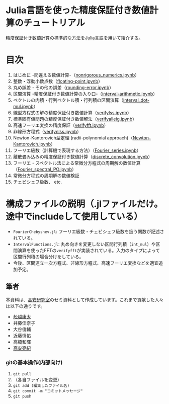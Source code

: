 # Julia言語を使った精度保証付き数値計算のチュートリアル

精度保証付き数値計算の標準的な方法をJulia言語を用いて紹介する。

# 目次

1. はじめに -間違える数値計算-（[nonrigorous_numerics.ipynb](https://www.risk.tsukuba.ac.jp/~takitoshi/tutorial/nonrigorous_numerics.html)）
1. 整数・浮動小数点数（[floating-point.ipynb](https://www.risk.tsukuba.ac.jp/~takitoshi/tutorial/floating-point.html)）
1. 丸め誤差・その他の誤差（[rounding-error.ipynb](https://www.risk.tsukuba.ac.jp/~takitoshi/tutorial/rounding-error.html)）
1. 区間演算 -精度保証付き数値計算の入り口-（[interval-arithmetic.ipynb](https://www.risk.tsukuba.ac.jp/~takitoshi/tutorial/interval-arithmetic.html)）
1. ベクトルの内積・行列ベクトル積・行列積の区間演算（[interval_dot-mul.ipynb](https://www.risk.tsukuba.ac.jp/~takitoshi/tutorial/interval_dot-mul.html)）
1. 線型方程式の解の精度保証付き数値計算（[verifylss.ipynb](https://www.risk.tsukuba.ac.jp/~takitoshi/tutorial/verifylss.html)）
1. 標準固有値問題の精度保証付き数値解法（[verifyalleig.ipynb](https://www.risk.tsukuba.ac.jp/~takitoshi/tutorial/verifyalleig.html)）
1. 高速フーリエ変換の精度保証（[verifyfft.ipynb](https://www.risk.tsukuba.ac.jp/~takitoshi/tutorial/verifyfft.html)）
1. 非線形方程式（[verifynlss.ipynb](https://www.risk.tsukuba.ac.jp/~takitoshi/tutorial/verifynlss.html)）
1. Newton-Kantorovich型定理 (radii-polynomial approach)（[Newton-Kantorovich.ipynb](https://www.risk.tsukuba.ac.jp/~takitoshi/tutorial/Newton-Kantorovich.html)）
1. フーリエ級数（計算機で表現する方法）（[Fourier_series.ipynb](https://www.risk.tsukuba.ac.jp/~takitoshi/tutorial/Fourier_series.html)）
1. 離散畳み込みの精度保証付き数値計算（[discrete_convolution.ipynb](https://www.risk.tsukuba.ac.jp/~takitoshi/tutorial/discrete_convolution.html)）
1. フーリエ・スペクトル法による常微分方程式の周期解の数値計算（[Fourier_spectral_PO.ipynb](https://www.risk.tsukuba.ac.jp/~takitoshi/tutorial/Fourier_spectral_PO.html)）
1. 常微分方程式の周期解の数値検証
1. チェビシェフ級数、 etc.

# 構成ファイルの説明（.jlファイルだけ。途中でincludeして使用している）

- `FourierChebyshev.jl`: フーリエ級数・チェビシェフ級数を扱う関数が記述されている。
- `IntervalFunctions.jl`: 丸め向きを変更しない区間行列積（`int_mul`）や区間演算を使ったFFTの`verifyfft`が実装されている。入力のタイプによって区間行列積の場合分けをしている。
- 今後、区間連立一次方程式、非線形方程式、高速フーリエ変換などを適宜追加予定。

## 筆者

本資料は、[高安研究室](http://www.taklab.org/)のゼミ資料として作成しています。これまで貢献した人々は以下の通りです。

- [舩越康太](https://github.com/2754github)
- 井藤佳奈子
- 大谷俊輔
- 近藤慎佑
- 高橋和暉
- [高安亮紀](https://www.risk.tsukuba.ac.jp/~takitoshi/)

### gitの基本操作(内部向け)

1. `git pull`
2. （各自ファイルを変更）
3. `git add (編集したファイル名)`
4. `git commit -m "コミットメッセージ"`
5. `git push`
